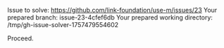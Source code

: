 Issue to solve: https://github.com/link-foundation/use-m/issues/23
Your prepared branch: issue-23-4cfef6db
Your prepared working directory: /tmp/gh-issue-solver-1757479554602

Proceed.